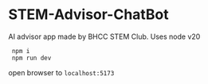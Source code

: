 # STEM-Advisor-ChatBot
AI advisor app made by BHCC STEM Club. Uses node v20
```cd stem-advisor-chatbot
 npm i
 npm run dev
```
 open browser to `localhost:5173`